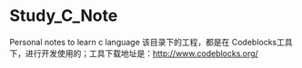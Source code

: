 # Study_C_Note
Personal notes to learn c language
该目录下的工程，都是在 Codeblocks工具下，进行开发使用的；工具下载地址是：http://www.codeblocks.org/
